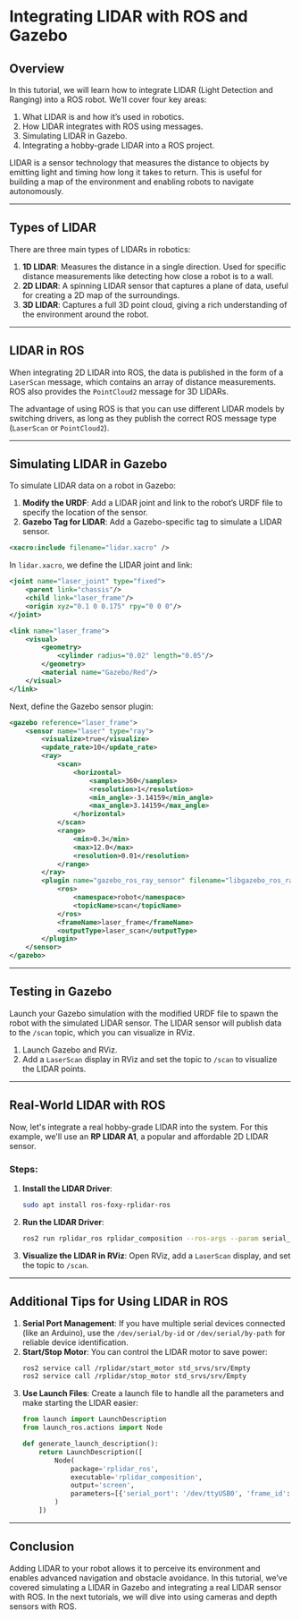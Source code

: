 
# Integrating LIDAR with ROS and Gazebo

## Overview

In this tutorial, we will learn how to integrate LIDAR (Light Detection and Ranging) into a ROS robot. We’ll cover four key areas:

1. What LIDAR is and how it’s used in robotics.
2. How LIDAR integrates with ROS using messages.
3. Simulating LIDAR in Gazebo.
4. Integrating a hobby-grade LIDAR into a ROS project.

LIDAR is a sensor technology that measures the distance to objects by emitting light and timing how long it takes to return. This is useful for building a map of the environment and enabling robots to navigate autonomously.

---

## Types of LIDAR

There are three main types of LIDARs in robotics:

1. **1D LIDAR**: Measures the distance in a single direction. Used for specific distance measurements like detecting how close a robot is to a wall.
2. **2D LIDAR**: A spinning LIDAR sensor that captures a plane of data, useful for creating a 2D map of the surroundings.
3. **3D LIDAR**: Captures a full 3D point cloud, giving a rich understanding of the environment around the robot.

---

## LIDAR in ROS

When integrating 2D LIDAR into ROS, the data is published in the form of a `LaserScan` message, which contains an array of distance measurements. ROS also provides the `PointCloud2` message for 3D LIDARs. 

The advantage of using ROS is that you can use different LIDAR models by switching drivers, as long as they publish the correct ROS message type (`LaserScan` or `PointCloud2`).

---

## Simulating LIDAR in Gazebo

To simulate LIDAR data on a robot in Gazebo:

1. **Modify the URDF**: Add a LIDAR joint and link to the robot’s URDF file to specify the location of the sensor.
2. **Gazebo Tag for LIDAR**: Add a Gazebo-specific tag to simulate a LIDAR sensor.

```xml
<xacro:include filename="lidar.xacro" />
```

In `lidar.xacro`, we define the LIDAR joint and link:

```xml
<joint name="laser_joint" type="fixed">
    <parent link="chassis"/>
    <child link="laser_frame"/>
    <origin xyz="0.1 0 0.175" rpy="0 0 0"/>
</joint>

<link name="laser_frame">
    <visual>
        <geometry>
            <cylinder radius="0.02" length="0.05"/>
        </geometry>
        <material name="Gazebo/Red"/>
    </visual>
</link>
```

Next, define the Gazebo sensor plugin:

```xml
<gazebo reference="laser_frame">
    <sensor name="laser" type="ray">
        <visualize>true</visualize>
        <update_rate>10</update_rate>
        <ray>
            <scan>
                <horizontal>
                    <samples>360</samples>
                    <resolution>1</resolution>
                    <min_angle>-3.14159</min_angle>
                    <max_angle>3.14159</max_angle>
                </horizontal>
            </scan>
            <range>
                <min>0.3</min>
                <max>12.0</max>
                <resolution>0.01</resolution>
            </range>
        </ray>
        <plugin name="gazebo_ros_ray_sensor" filename="libgazebo_ros_ray_sensor.so">
            <ros>
                <namespace>robot</namespace>
                <topicName>scan</topicName>
            </ros>
            <frameName>laser_frame</frameName>
            <outputType>laser_scan</outputType>
        </plugin>
    </sensor>
</gazebo>
```

---

## Testing in Gazebo

Launch your Gazebo simulation with the modified URDF file to spawn the robot with the simulated LIDAR sensor. The LIDAR sensor will publish data to the `/scan` topic, which you can visualize in RViz.

1. Launch Gazebo and RViz.
2. Add a `LaserScan` display in RViz and set the topic to `/scan` to visualize the LIDAR points.

---

## Real-World LIDAR with ROS

Now, let's integrate a real hobby-grade LIDAR into the system. For this example, we'll use an **RP LIDAR A1**, a popular and affordable 2D LIDAR sensor.

### Steps:

1. **Install the LIDAR Driver**:
   ```bash
   sudo apt install ros-foxy-rplidar-ros
   ```

2. **Run the LIDAR Driver**:
   ```bash
   ros2 run rplidar_ros rplidar_composition --ros-args --param serial_port:=/dev/ttyUSB0 --param frame_id:=laser_frame
   ```

3. **Visualize the LIDAR in RViz**:
   Open RViz, add a `LaserScan` display, and set the topic to `/scan`.

---

## Additional Tips for Using LIDAR in ROS

1. **Serial Port Management**: If you have multiple serial devices connected (like an Arduino), use the `/dev/serial/by-id` or `/dev/serial/by-path` for reliable device identification.
2. **Start/Stop Motor**: You can control the LIDAR motor to save power:
   ```bash
   ros2 service call /rplidar/start_motor std_srvs/srv/Empty
   ros2 service call /rplidar/stop_motor std_srvs/srv/Empty
   ```
3. **Use Launch Files**: Create a launch file to handle all the parameters and make starting the LIDAR easier:
   ```python
   from launch import LaunchDescription
   from launch_ros.actions import Node

   def generate_launch_description():
       return LaunchDescription([
           Node(
               package='rplidar_ros',
               executable='rplidar_composition',
               output='screen',
               parameters=[{'serial_port': '/dev/ttyUSB0', 'frame_id': 'laser_frame'}]
           )
       ])
   ```

---

## Conclusion

Adding LIDAR to your robot allows it to perceive its environment and enables advanced navigation and obstacle avoidance. In this tutorial, we’ve covered simulating a LIDAR in Gazebo and integrating a real LIDAR sensor with ROS. In the next tutorials, we will dive into using cameras and depth sensors with ROS.
